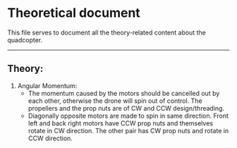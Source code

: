 # Theoretical document

This file serves to document all the theory-related content about the quadcopter.
***

## Theory:

1. Angular Momentum:
    * The momentum caused by the motors should be cancelled out by each other, otherwise the drone will spin out of control. The propellers and the prop nuts are of CW and CCW design/threading.
    * Diagonally opposite motors are made to spin in same direction. Front left and back right motors have CCW prop nuts and themselves rotate in CW direction. The other pair has CW prop nuts and rotate in CCW direction.
